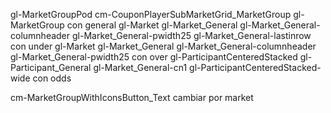 gl-MarketGroupPod cm-CouponPlayerSubMarketGrid_MarketGroup gl-MarketGroup con general
gl-Market gl-Market_General gl-Market_General-columnheader gl-Market_General-pwidth25 gl-Market_General-lastinrow con under
gl-Market gl-Market_General gl-Market_General-columnheader gl-Market_General-pwidth25 con over
gl-ParticipantCenteredStacked gl-Participant_General gl-Market_General-cn1 gl-ParticipantCenteredStacked-wide con odds

cm-MarketGroupWithIconsButton_Text cambiar por market